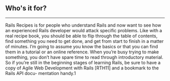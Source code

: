 ## Who's it for?

---------------

Rails Recipes is for people who understand Rails and now want to see how an experienced Rails developer would attack specific problems. Like with a real recipe book, you should be able to flip through the table of contents, find something you need to get done, and get from start to finish in a matter of minutes.
I’m going to assume you know the basics or that you can find them in a tutorial or an online reference. When you’re busy trying to make something, you don’t have spare time to read through introductory material. So if you’re still in the beginning stages of learning Rails, be sure to have a copy of Agile Web Development with Rails [RTH11] and a bookmark to the Rails API docu- mentation handy.1



